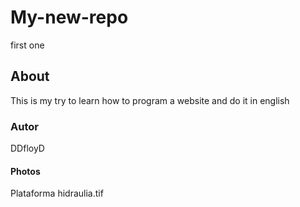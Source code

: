 # My-new-repo
first one
## About
This is my try to learn how to program a website and do it in english
### Autor
DDfloyD
#### Photos
Plataforma hidraulia.tif
